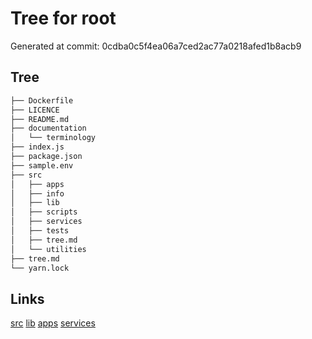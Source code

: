 # Tree for root
Generated at commit: 0cdba0c5f4ea06a7ced2ac77a0218afed1b8acb9
## Tree
```bash
├── Dockerfile
├── LICENCE
├── README.md
├── documentation
│   └── terminology
├── index.js
├── package.json
├── sample.env
├── src
│   ├── apps
│   ├── info
│   ├── lib
│   ├── scripts
│   ├── services
│   ├── tests
│   ├── tree.md
│   └── utilities
├── tree.md
└── yarn.lock

```

## Links
[src](src/tree.md)
[lib](src/lib/tree.md)
[apps](src/apps/tree.md)
[services](src/services/tree.md)